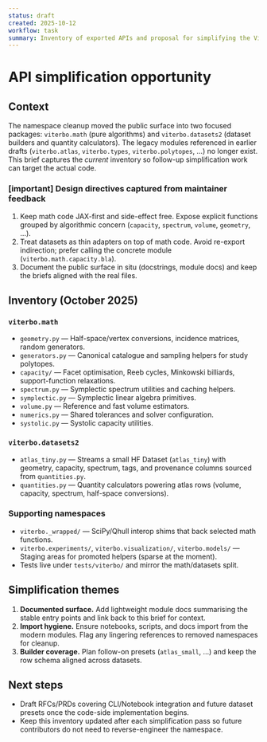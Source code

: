 ```yaml
---
status: draft
created: 2025-10-12
workflow: task
summary: Inventory of exported APIs and proposal for simplifying the Viterbo surface.
---
```


# API simplification opportunity

## Context

The namespace cleanup moved the public surface into two focused packages: `viterbo.math` (pure
algorithms) and `viterbo.datasets2` (dataset builders and quantity calculators). The legacy modules
referenced in earlier drafts (`viterbo.atlas`, `viterbo.types`, `viterbo.polytopes`, …) no longer
exist. This brief captures the *current* inventory so follow-up simplification work can target the
actual code.

### [important] Design directives captured from maintainer feedback

1. Keep math code JAX-first and side-effect free. Expose explicit functions grouped by algorithmic
   concern (`capacity`, `spectrum`, `volume`, `geometry`, …).
2. Treat datasets as thin adapters on top of math code. Avoid re-export indirection; prefer calling
   the concrete module (`viterbo.math.capacity.bla`).
3. Document the public surface in situ (docstrings, module docs) and keep the briefs aligned with the
   real files.

## Inventory (October 2025)

### `viterbo.math`

- `geometry.py` — Half-space/vertex conversions, incidence matrices, random generators.
- `generators.py` — Canonical catalogue and sampling helpers for study polytopes.
- `capacity/` — Facet optimisation, Reeb cycles, Minkowski billiards, support-function relaxations.
- `spectrum.py` — Symplectic spectrum utilities and caching helpers.
- `symplectic.py` — Symplectic linear algebra primitives.
- `volume.py` — Reference and fast volume estimators.
- `numerics.py` — Shared tolerances and solver configuration.
- `systolic.py` — Systolic capacity utilities.

### `viterbo.datasets2`

- `atlas_tiny.py` — Streams a small HF Dataset (`atlas_tiny`) with geometry, capacity, spectrum,
  tags, and provenance columns sourced from `quantities.py`.
- `quantities.py` — Quantity calculators powering atlas rows (volume, capacity, spectrum, half-space
  conversions).

### Supporting namespaces

- `viterbo._wrapped/` — SciPy/Qhull interop shims that back selected math functions.
- `viterbo.experiments/`, `viterbo.visualization/`, `viterbo.models/` — Staging areas for promoted
  helpers (sparse at the moment).
- Tests live under `tests/viterbo/` and mirror the math/datasets split.

## Simplification themes

1. **Documented surface.** Add lightweight module docs summarising the stable entry points and link
   back to this brief for context.
2. **Import hygiene.** Ensure notebooks, scripts, and docs import from the modern modules. Flag any
   lingering references to removed namespaces for cleanup.
3. **Builder coverage.** Plan follow-on presets (`atlas_small`, …) and keep the row schema aligned
   across datasets.

## Next steps

- Draft RFCs/PRDs covering CLI/Notebook integration and future dataset presets once the code-side
  implementation begins.
- Keep this inventory updated after each simplification pass so future contributors do not need to
  reverse-engineer the namespace.
